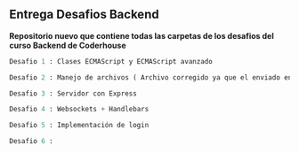 ## Entrega Desafios Backend

**Repositorio nuevo que contiene todas las carpetas de los desafios del curso Backend de Coderhouse**

```python
Desafio 1 : Clases ECMAScript y ECMAScript avanzado

Desafio 2 : Manejo de archivos ( Archivo corregido ya que el enviado en la entrega se encontraba con errores )

Desafio 3 : Servidor con Express

Desafio 4 : Websockets + Handlebars

Desafio 5 : Implementación de login 

Desafio 6 : 
```

